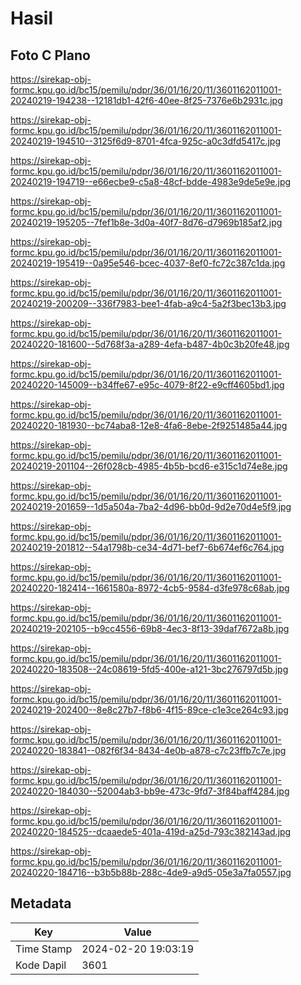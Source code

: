 # Hasil

## Foto C Plano

https://sirekap-obj-formc.kpu.go.id/bc15/pemilu/pdpr/36/01/16/20/11/3601162011001-20240219-194238--12181db1-42f6-40ee-8f25-7376e6b2931c.jpg

https://sirekap-obj-formc.kpu.go.id/bc15/pemilu/pdpr/36/01/16/20/11/3601162011001-20240219-194510--3125f6d9-8701-4fca-925c-a0c3dfd5417c.jpg

https://sirekap-obj-formc.kpu.go.id/bc15/pemilu/pdpr/36/01/16/20/11/3601162011001-20240219-194719--e66ecbe9-c5a8-48cf-bdde-4983e9de5e9e.jpg

https://sirekap-obj-formc.kpu.go.id/bc15/pemilu/pdpr/36/01/16/20/11/3601162011001-20240219-195205--7fef1b8e-3d0a-40f7-8d76-d7969b185af2.jpg

https://sirekap-obj-formc.kpu.go.id/bc15/pemilu/pdpr/36/01/16/20/11/3601162011001-20240219-195419--0a95e546-bcec-4037-8ef0-fc72c387c1da.jpg

https://sirekap-obj-formc.kpu.go.id/bc15/pemilu/pdpr/36/01/16/20/11/3601162011001-20240219-200209--336f7983-bee1-4fab-a9c4-5a2f3bec13b3.jpg

https://sirekap-obj-formc.kpu.go.id/bc15/pemilu/pdpr/36/01/16/20/11/3601162011001-20240220-181600--5d768f3a-a289-4efa-b487-4b0c3b20fe48.jpg

https://sirekap-obj-formc.kpu.go.id/bc15/pemilu/pdpr/36/01/16/20/11/3601162011001-20240220-145009--b34ffe67-e95c-4079-8f22-e9cff4605bd1.jpg

https://sirekap-obj-formc.kpu.go.id/bc15/pemilu/pdpr/36/01/16/20/11/3601162011001-20240220-181930--bc74aba8-12e8-4fa6-8ebe-2f9251485a44.jpg

https://sirekap-obj-formc.kpu.go.id/bc15/pemilu/pdpr/36/01/16/20/11/3601162011001-20240219-201104--26f028cb-4985-4b5b-bcd6-e315c1d74e8e.jpg

https://sirekap-obj-formc.kpu.go.id/bc15/pemilu/pdpr/36/01/16/20/11/3601162011001-20240219-201659--1d5a504a-7ba2-4d96-bb0d-9d2e70d4e5f9.jpg

https://sirekap-obj-formc.kpu.go.id/bc15/pemilu/pdpr/36/01/16/20/11/3601162011001-20240219-201812--54a1798b-ce34-4d71-bef7-6b674ef6c764.jpg

https://sirekap-obj-formc.kpu.go.id/bc15/pemilu/pdpr/36/01/16/20/11/3601162011001-20240220-182414--1661580a-8972-4cb5-9584-d3fe978c68ab.jpg

https://sirekap-obj-formc.kpu.go.id/bc15/pemilu/pdpr/36/01/16/20/11/3601162011001-20240219-202105--b9cc4556-69b8-4ec3-8f13-39daf7672a8b.jpg

https://sirekap-obj-formc.kpu.go.id/bc15/pemilu/pdpr/36/01/16/20/11/3601162011001-20240220-183508--24c08619-5fd5-400e-a121-3bc276797d5b.jpg

https://sirekap-obj-formc.kpu.go.id/bc15/pemilu/pdpr/36/01/16/20/11/3601162011001-20240219-202400--8e8c27b7-f8b6-4f15-89ce-c1e3ce264c93.jpg

https://sirekap-obj-formc.kpu.go.id/bc15/pemilu/pdpr/36/01/16/20/11/3601162011001-20240220-183841--082f6f34-8434-4e0b-a878-c7c23ffb7c7e.jpg

https://sirekap-obj-formc.kpu.go.id/bc15/pemilu/pdpr/36/01/16/20/11/3601162011001-20240220-184030--52004ab3-bb9e-473c-9fd7-3f84baff4284.jpg

https://sirekap-obj-formc.kpu.go.id/bc15/pemilu/pdpr/36/01/16/20/11/3601162011001-20240220-184525--dcaaede5-401a-419d-a25d-793c382143ad.jpg

https://sirekap-obj-formc.kpu.go.id/bc15/pemilu/pdpr/36/01/16/20/11/3601162011001-20240220-184716--b3b5b88b-288c-4de9-a9d5-05e3a7fa0557.jpg


## Metadata

| Key        | Value               |
| ---------- | ------------------- |
| Time Stamp | 2024-02-20 19:03:19 |
| Kode Dapil | 3601                |




